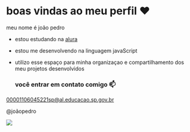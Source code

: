 # boas vindas ao meu perfil ❤

meu nome é joão pedro

- estou estudando na [alura](https://www.alura.com.br)
- estou me desenvolvendo na linguagem javaScript
- utilizo esse espaço para minha organizaçao e compartilhamento dos meu projetos desenvolvidos

  ### você entrar em contato comigo 📫

 00001106045221sp@al.educacao.sp.gov.br
 
 @joãopedro

![](https://media1.tenor.com/m/mCiM7CmGGI4AAAAC/naruto.gif)
